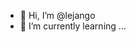 - 👋 Hi, I’m @lejango
- 🌱 I’m currently learning ...


<!---
lejango/lejango is a ✨ special ✨ repository because its `README.md` (this file) appears on your GitHub profile.
You can click the Preview link to take a look at your changes.
--->
